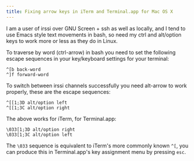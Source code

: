 ```yaml
---
title: Fixing arrow keys in iTerm and Terminal.app for Mac OS X
---
```


I am a user of irssi over GNU Screen + ssh as well as locally, and I tend to use Emacs style text movements in bash, so need my ctrl and alt/option keys to work more or less as they do in Linux.

<!--more-->

To traverse by word (ctrl-arrow) in bash you need to set the following escape sequences in your key/keyboard settings for your terminal:

```
^[b back-word
^]f forward-word
```

To switch between irssi channels successfully you need alt-arrow to work properly, these are the escape sequences:

```
^[[1;3D alt/option left
^[[1;3C alt/option right
```

The above works for iTerm, for Terminal.app:

```
\033[1;3D alt/option right
\033[1;3C alt/option left
```

The `\033` sequence is equivalent to iTerm's more commonly known `^[`, you can produce this in Terminal.app's key assignment menu by pressing `esc`.

